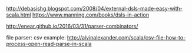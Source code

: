 http://debasishg.blogspot.com/2008/04/external-dsls-made-easy-with-scala.html 
https://www.manning.com/books/dsls-in-action 

http://enear.github.io/2016/03/31/parser-combinators/

file parser: csv example: http://alvinalexander.com/scala/csv-file-how-to-process-open-read-parse-in-scala
